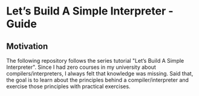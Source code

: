 # Let’s Build A Simple Interpreter - Guide

## Motivation
The following repository follows the series tutorial "Let’s Build A Simple Interpreter". Since I had zero courses in my university about compilers/interpreters, I always felt that knowledge was missing. Said that, the goal is to learn about the principles behind a compiler/interpreter and exercise those principles with practical exercises.
